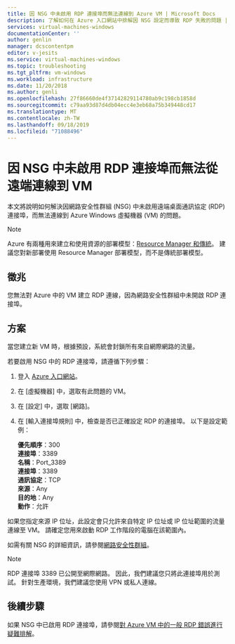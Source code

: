 ```yaml
---
title: 因 NSG 中未啟用 RDP 連接埠而無法連線到 Azure VM | Microsoft Docs
description: 了解如何在 Azure 入口網站中排解因 NSG 設定而導致 RDP 失敗的問題 | Microsoft Docs
services: virtual-machines-windows
documentationCenter: ''
author: genlin
manager: dcscontentpm
editor: v-jesits
ms.service: virtual-machines-windows
ms.topic: troubleshooting
ms.tgt_pltfrm: vm-windows
ms.workload: infrastructure
ms.date: 11/20/2018
ms.author: genli
ms.openlocfilehash: 27f86660de4f37142829114780ab9c198cb1858d
ms.sourcegitcommit: c79aa93d87d4db04ecc4e3eb68a75b349448cd17
ms.translationtype: MT
ms.contentlocale: zh-TW
ms.lasthandoff: 09/18/2019
ms.locfileid: "71088496"
---
```

#  <a name="cannot-connect-remotely-to-a-vm-because-rdp-port-is-not-enabled-in-nsg"></a>因 NSG 中未啟用 RDP 連接埠而無法從遠端連線到 VM

本文將說明如何解決因網路安全性群組 (NSG) 中未啟用遠端桌面通訊協定 (RDP) 連接埠，而無法連線到 Azure Windows 虛擬機器 (VM) 的問題。


> [!NOTE] 
> Azure 有兩種用來建立和使用資源的部署模型：[Resource Manager 和傳統](../../azure-resource-manager/resource-manager-deployment-model.md)。 建議您對新部署使用 Resource Manager 部署模型，而不是傳統部署模型。 

## <a name="symptom"></a>徵兆

您無法對 Azure 中的 VM 建立 RDP 連線，因為網路安全性群組中未開啟 RDP 連接埠。

## <a name="solution"></a>方案 

當您建立新 VM 時，根據預設，系統會封鎖所有來自網際網路的流量。 

若要啟用 NSG 中的 RDP 連接埠，請遵循下列步驟：
1. 登入 [Azure 入口網站](https://portal.azure.com)。
2. 在 [虛擬機器] 中，選取有此問題的 VM。 
3. 在 [設定] 中，選取 [網路]。 
4. 在 [輸入連接埠規則] 中，檢查是否已正確設定 RDP 的連接埠。 以下是設定範例： 

    **優先順序**：300 </br>
    **連接埠**：3389 </br>
    **名稱**：Port_3389 </br>
    **連接埠**：3389 </br>
    **通訊協定**：TCP </br>
    **來源**：Any </br>
    **目的地**：Any </br>
    **動作**：允許 </br>

如果您指定來源 IP 位址，此設定會只允許來自特定 IP 位址或 IP 位址範圍的流量連線至 VM。 請確定您用來啟動 RDP 工作階段的電腦在該範圍內。

如需有關 NSG 的詳細資訊，請參閱[網路安全性群組](../../virtual-network/security-overview.md)。

> [!NOTE]
> RDP 連接埠 3389 已公開至網際網路。 因此，我們建議您只將此連接埠用於測試。 針對生產環境，我們建議您使用 VPN 或私人連線。

## <a name="next-steps"></a>後續步驟

如果 NSG 中已啟用 RDP 連接埠，請參閱[對 Azure VM 中的一般 RDP 錯誤進行疑難排解](./troubleshoot-rdp-general-error.md)。



